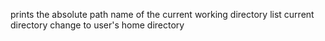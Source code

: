 prints the absolute path name of the current working directory
list current directory
change to user's home directory
